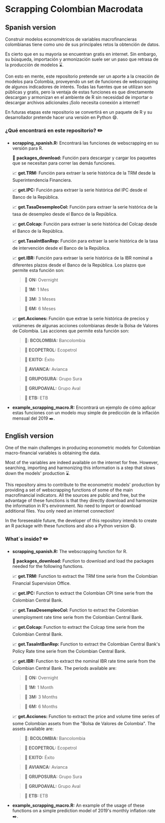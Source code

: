 # Scrapping Colombian Macrodata

## Spanish version

Construir modelos econométricos de variables macrofinancieras colombianas tiene como uno de sus principales retos la obtención de datos. 

Es cierto que en su mayoría se encuentran gratis en internet. Sin embargo, su búsqueda, importación y armonización suele ser un paso que retrasa de la producción de modelos :hourglass:.

Con esto en mente, este repositorio pretende ser un aporte a la creación de modelos para Colombia, proveyendo un set de funciones de webscrapping de algunos indicadores de interés. Todas las fuentes que se utilizan son públicas y gratis, pero la ventaja de estas funciones es que directamente descargan y armonizan en el ambiente de R sin necesidad de importar o descargar archivos adicionales ¡Solo necesita conexión a internet!

En futuras etapas este repositorio se convertirá en un paquete de R y su desarrollador pretende hacer una versión en Python :smile:. 

### ¿Qué encontrará en este repositorio? :pencil2:
 - **scrapping_spanish.R:**
 Encontrará las funciones de webscrapping en su versión para R.
 
 	:hammer: **packages_download:** Función para descargar y cargar los paquetes que se necesitan para correr las demás funciones.
	
	:chart_with_upwards_trend: **get.TRM:** Función para extraer la serie histórica de la TRM desde la Superintendencia Financiera.
	
	:chart_with_upwards_trend: **get.IPC:** Función para extraer la serie histórica del IPC desde el Banco de la República.
	
	:chart_with_upwards_trend: **get.TasaDesempleoCol:** Función para extraer la serie histórica de la tasa de desempleo desde el Banco de la República.
	
	:chart_with_upwards_trend: **get.Colcap:**  Función para extraer la serie histórica del Colcap desde el Banco de la República.
	
	:chart_with_upwards_trend: **get.TasaIntBanRep:**  Función para extraer la serie histórica de la tasa de intervención desde el Banco de la República.
	
	:chart_with_upwards_trend: **get.IBR:**  Función para extraer la serie histórica de la IBR nominal a diferentes plazos desde el Banco de la República. Los plazos que permite esta función son:
  
	  >:pushpin: **ON:** Overnight
  
	  >:pushpin: **1M:** 1 Mes
  
	  >:pushpin: **3M:** 3 Meses
  
	  >:pushpin: **6M:** 6 Meses
	
	:chart_with_upwards_trend: **get.Acciones:** Función que extrae la serie histórica de precios y volúmenes de algunas acciones colombianas desde la Bolsa de Valores de Colombia. Las acciones que permite esta función son:
  
	>:pushpin:: **BCOLOMBIA:** Bancolombia
  
	>:pushpin: **ECOPETROL:** Ecopetrol
  
	>:pushpin: **EXITO:** Éxito
  
	>:pushpin: **AVIANCA:** Avianca
  
	>:pushpin: **GRUPOSURA:** Grupo Sura
  
	>:pushpin: **GRUPOAVAL:** Grupo Aval
  
	>:pushpin: **ETB:** ETB

- **example_scrapping_macro.R:**
Encontrará un ejemplo de cómo aplicar estas funciones con un modelo muy simple de predicción de la inflación mensual del 2019 :black_nib:.

## English version

One of the main challenges in producing econometric models for Colombian macro-financial variables is obtaining the data.

Most of the variables are indeed available on the internet for free. However, searching, importing and harmonizing this information is a step that slows down the models' production :hourglass:.

This repository aims to contribute to the econometric models' production by providing a set of webscrapping functions of some of the main macrofinancial indicators. All the sources are public and free, but the advantage of these functions is that they directly download and harmonize the information in R's environment. No need to import or download additional files. You only need an internet connection!

In the foreseeable future, the developer of this repository intends to create an R package with these functions and also a Python version :smile:. 

### What´s inside? :pencil2:
 - **scrapping_spanish.R:**
 The webscrapping function for R.
 
 	:hammer: **packages_download:** Function to download and load the packages needed for the following functions.
	
	:chart_with_upwards_trend: **get.TRM:** Function to extract the TRM time serie from the Colombian Financial Supervision Office.
	
	:chart_with_upwards_trend: **get.IPC:** Function to extract the Colombian CPI time serie from the Colombian Central Bank.
	
	:chart_with_upwards_trend: **get.TasaDesempleoCol:** Function to extract the Colombian unemployment rate time serie from the Colombian Central Bank.
	
	:chart_with_upwards_trend: **get.Colcap:**  Function to extract the Colcap time serie from the Colombian Central Bank.
	
	:chart_with_upwards_trend: **get.TasaIntBanRep:**  Function to extract the Colombian Central Bank's Policy Rate time serie from the Colombian Central Bank.
	
	:chart_with_upwards_trend: **get.IBR:**  Function to extract the nominal IBR rate time serie from the Colombian Central Bank. The periods available are:
  
	  >:pushpin: **ON:** Overnight
  
	  >:pushpin: **1M:** 1 Month
  
	  >:pushpin: **3M:** 3 Months
  
	  >:pushpin: **6M:** 6 Months
	
	:chart_with_upwards_trend: **get.Acciones:** Function to extract the price and volume time series of some Colombian assets from the "Bolsa de Valores de Colombia". The assets available are:
  
	>:pushpin:: **BCOLOMBIA:** Bancolombia
  
	>:pushpin: **ECOPETROL:** Ecopetrol
  
	>:pushpin: **EXITO:** Éxito
  
	>:pushpin: **AVIANCA:** Avianca
  
	>:pushpin: **GRUPOSURA:** Grupo Sura
  
	>:pushpin: **GRUPOAVAL:** Grupo Aval
  
	>:pushpin: **ETB:** ETB

- **example_scrapping_macro.R:**
An example of the usage of these functions on a simple prediction model of 2019's monthly inflation rate :black_nib:.
